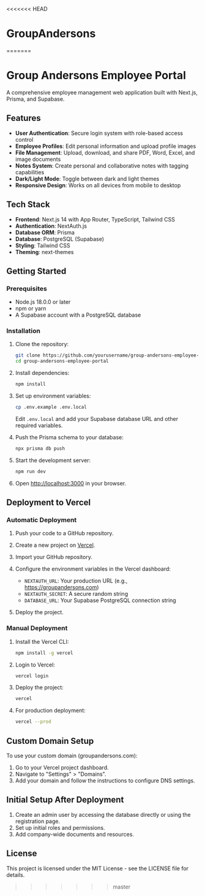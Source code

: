 <<<<<<< HEAD
# GroupAndersons
=======
# Group Andersons Employee Portal

A comprehensive employee management web application built with Next.js, Prisma, and Supabase.

## Features

- **User Authentication**: Secure login system with role-based access control
- **Employee Profiles**: Edit personal information and upload profile images
- **File Management**: Upload, download, and share PDF, Word, Excel, and image documents
- **Notes System**: Create personal and collaborative notes with tagging capabilities
- **Dark/Light Mode**: Toggle between dark and light themes
- **Responsive Design**: Works on all devices from mobile to desktop

## Tech Stack

- **Frontend**: Next.js 14 with App Router, TypeScript, Tailwind CSS
- **Authentication**: NextAuth.js
- **Database ORM**: Prisma
- **Database**: PostgreSQL (Supabase)
- **Styling**: Tailwind CSS
- **Theming**: next-themes

## Getting Started

### Prerequisites

- Node.js 18.0.0 or later
- npm or yarn
- A Supabase account with a PostgreSQL database

### Installation

1. Clone the repository:
   ```bash
   git clone https://github.com/yourusername/group-andersons-employee-portal.git
   cd group-andersons-employee-portal
   ```

2. Install dependencies:
   ```bash
   npm install
   ```

3. Set up environment variables:
   ```bash
   cp .env.example .env.local
   ```
   Edit `.env.local` and add your Supabase database URL and other required variables.

4. Push the Prisma schema to your database:
   ```bash
   npx prisma db push
   ```

5. Start the development server:
   ```bash
   npm run dev
   ```

6. Open [http://localhost:3000](http://localhost:3000) in your browser.

## Deployment to Vercel

### Automatic Deployment

1. Push your code to a GitHub repository.
2. Create a new project on [Vercel](https://vercel.com).
3. Import your GitHub repository.
4. Configure the environment variables in the Vercel dashboard:
   - `NEXTAUTH_URL`: Your production URL (e.g., https://groupandersons.com)
   - `NEXTAUTH_SECRET`: A secure random string
   - `DATABASE_URL`: Your Supabase PostgreSQL connection string

5. Deploy the project.

### Manual Deployment

1. Install the Vercel CLI:
   ```bash
   npm install -g vercel
   ```

2. Login to Vercel:
   ```bash
   vercel login
   ```

3. Deploy the project:
   ```bash
   vercel
   ```

4. For production deployment:
   ```bash
   vercel --prod
   ```

## Custom Domain Setup

To use your custom domain (groupandersons.com):

1. Go to your Vercel project dashboard.
2. Navigate to "Settings" > "Domains".
3. Add your domain and follow the instructions to configure DNS settings.

## Initial Setup After Deployment

1. Create an admin user by accessing the database directly or using the registration page.
2. Set up initial roles and permissions.
3. Add company-wide documents and resources.

## License

This project is licensed under the MIT License - see the LICENSE file for details.
>>>>>>> master
